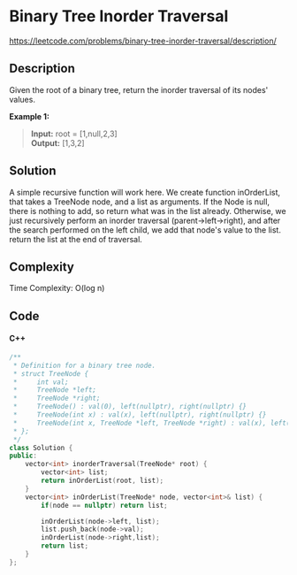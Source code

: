 # Binary Tree Inorder Traversal
<https://leetcode.com/problems/binary-tree-inorder-traversal/description/>

## Description
Given the root of a binary tree, return the inorder traversal of its nodes' values.

**Example 1:**

>**Input:** root = [1,null,2,3]  
**Output:** [1,3,2]

## Solution
A simple recursive function will work here. We create function inOrderList, that takes a TreeNode node, and a list as arguments. If the Node is null, there is nothing to add, so return what was in the list already. Otherwise, we just recursively perform an inorder traversal (parent->left->right), and after the search performed on the left child, we add that node's value to the list. return the list at the end of traversal. 

## Complexity
Time Complexity: O(log n)

## Code
#### C++
```c++
/**
 * Definition for a binary tree node.
 * struct TreeNode {
 *     int val;
 *     TreeNode *left;
 *     TreeNode *right;
 *     TreeNode() : val(0), left(nullptr), right(nullptr) {}
 *     TreeNode(int x) : val(x), left(nullptr), right(nullptr) {}
 *     TreeNode(int x, TreeNode *left, TreeNode *right) : val(x), left(left), right(right) {}
 * };
 */
class Solution {
public:
    vector<int> inorderTraversal(TreeNode* root) {
        vector<int> list;
        return inOrderList(root, list);
    }
    vector<int> inOrderList(TreeNode* node, vector<int>& list) {
        if(node == nullptr) return list;

        inOrderList(node->left, list);
        list.push_back(node->val);
        inOrderList(node->right,list);
        return list;
    }
};
```